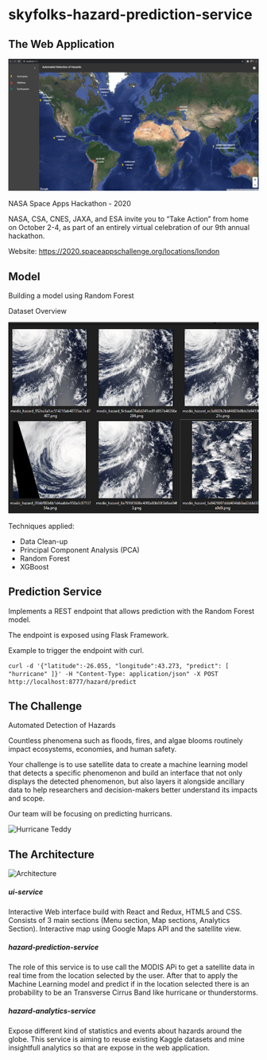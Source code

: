 # skyfolks-hazard-prediction-service

## The Web Application
![Web App](final_app.png)


NASA Space Apps Hackathon - 2020

NASA, CSA, CNES, JAXA, and ESA invite you to “Take Action” from home on October 2-4, as part of an entirely virtual celebration of our 9th annual hackathon.

Website: https://2020.spaceappschallenge.org/locations/london

## Model
Building a model using Random Forest

Dataset Overview

![Dataset](dataset_overview.png)

Techniques applied:
- Data Clean-up 
- Principal Component Analysis (PCA)
- Random Forest
- XGBoost

## Prediction Service

Implements a REST endpoint that allows prediction with the Random Forest model.

The endpoint is exposed using Flask Framework.

Example to trigger the endpoint with curl.
```
curl -d '{"latitude":-26.055, "longitude":43.273, "predict": [ "hurricane" ]}' -H "Content-Type: application/json" -X POST http://localhost:8777/hazard/predict
````


## The Challenge

Automated Detection of Hazards

Countless phenomena such as floods, fires, and algae blooms routinely impact ecosystems, economies, and human safety. 

Your challenge is to use satellite data to create a machine learning model that detects a specific phenomenon and build an interface that not only displays the detected phenomenon, but also layers it alongside ancillary data to help researchers and decision-makers better understand its impacts and scope.

Our team will be focusing on predicting hurricans.

![Hurricane Teddy](https://eoimages.gsfc.nasa.gov/images/imagerecords/147000/147322/teddy_tmo_2020266.jpg)

## The Architecture
![Architecture](architecture.png)

##### ui-service

Interactive Web interface build with React and Redux, HTML5 and CSS. Consists of 3 main sections (Menu section, Map sections, Analytics Section). Interactive map using Google Maps API and the satellite view.


#####  hazard-prediction-service

The role of this service is to use call the MODIS APi to get a satellite data in real time from the location selected by the user. After that to apply the Machine Learning model and predict if in the location selected there is an probability to be an Transverse Cirrus Band like hurricane or thunderstorms.


##### hazard-analytics-service

Expose different kind of statistics and events about hazards around the globe. This service is aiming to reuse existing Kaggle datasets and mine insightfull analytics so that are expose in the web application.
